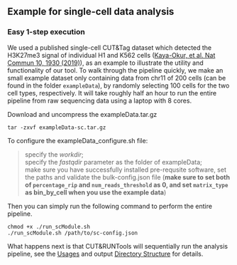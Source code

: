 ## Example for single-cell data analysis
### Easy 1-step execution

We used a published single-cell CUT&Tag dataset which detected the H3K27me3 signal of individual H1 and K562 cells ([Kaya-Okur, et al. Nat Commun 10, 1930 (2019)](https://doi.org/10.1038/s41467-019-09982-5)), as an example to illustrate the utility and functionality of our tool. To walk through the pipeline quickly, we make an small example dataset only containing data from chr11 of 200 cells (can be found in the folder `exampleData`), by randomly selecting 100 cells for the two cell types, respectively. It will take roughly half an hour to run the entire pipeline from raw sequencing data using a laptop with 8 cores.

Download and uncompress the exampleData.tar.gz

```
tar -zxvf exampleData-sc.tar.gz
```

To configure the exampleData_configure.sh file:   
> specify the *workdir*;  
  specify the *fastqdir* parameter as the folder of exampleData;  
  make sure you have successfully installed pre-requsite software, set the paths and validate the bulk-config.json file (**make sure to set both of `percentage_rip` and `num_reads_threshold` as 0, and set `matrix_type` as bin_by_cell when you use the example data**)

Then you can simply run the following command to perform the entire pipeline.

```
chmod +x ./run_scModule.sh   
./run_scModule.sh /path/to/sc-config.json
```

What happens next is that CUT&RUNTools will sequentially run the analysis pipeline, see the [Usages](./sc-USAGE.md) and output [Directory Structure](./sc-DIRECTORY.md) for details. 



